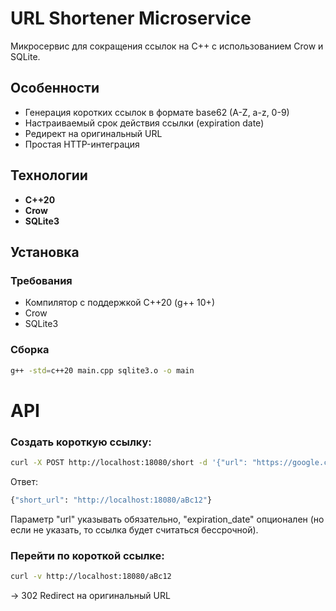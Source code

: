 # URL Shortener Microservice

Микросервис для сокращения ссылок на C++ с использованием Crow и SQLite.

## Особенности

- Генерация коротких ссылок в формате base62 (A-Z, a-z, 0-9)
- Настраиваемый срок действия ссылки (expiration date)
- Редирект на оригинальный URL
- Простая HTTP-интеграция

## Технологии

- **C++20** 
- **Crow** 
- **SQLite3** 

## Установка

### Требования
- Компилятор с поддержкой C++20 (g++ 10+)
- Crow
- SQLite3

### Сборка
```bash
g++ -std=c++20 main.cpp sqlite3.o -o main 
```

# API
### Создать короткую ссылку: 
```bash
curl -X POST http://localhost:18080/short -d '{"url": "https://google.com", "expiration_date" : "2025-05-09 14:51:51"}'
```

Ответ: 
```bash
{"short_url": "http://localhost:18080/aBc12"}
```
Параметр "url" указывать обязательно, "expiration_date" опционален (но если не указать, то ссылка будет считаться бессрочной). 
### Перейти по короткой ссылке:
```bash
curl -v http://localhost:18080/aBc12
```
→ 302 Redirect на оригинальный URL
